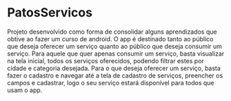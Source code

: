 # PatosServicos 
Projeto desenvolvido como forma de consolidar alguns aprendizados que obtive ao fazer um curso de android.
O app é destinado tanto ao público que deseja oferecer um serviço quanto ao público que deseja consumir um serviço.
Para aquele que quer apenas consumir um serviço, basta visualizar na tela inicial, todos os serviços oferecidos, podendo filtrar estes por cidade e categoria desejada.
Para o que deseja oferecer um serviço, basta fazer o cadastro e navegar até a tela de cadastro de serviços, preencher os campos e cadastrar, logo o seu serviço estará disponível
para todos que usam o app.
